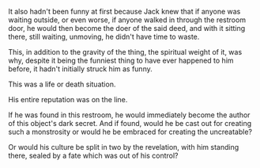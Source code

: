 It also hadn't been funny at first because Jack knew that if anyone was waiting outside, or even worse, if anyone walked in through the restroom door, he would then become the doer of the said deed, and with it sitting there, still waiting, unmoving, he didn't have time to waste.

This, in addition to the gravity of the thing, the spiritual weight of it, was why, despite it being the funniest thing to have ever happened to him before, it hadn't initially struck him as funny.

This was a life or death situation.

His entire reputation was on the line.

If he was found in this restroom, he would immediately become the author of this object's dark secret. And if found, would he be cast out for creating such a monstrosity or would he be embraced for creating the uncreatable?

Or would his culture be split in two by the revelation, with him standing there, sealed by a fate which was out of his control?